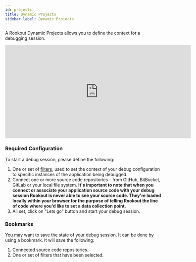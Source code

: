 ```yaml
---
id: projects
title: Dynamic Projects
sidebar_label: Dynamic Projects
---
```


A Rookout Dynamic Projects allows you to define the context for a debugging session.
<iframe width="600" height="300" src="https://www.youtube.com/embed/divAqo048eA" frameborder="0" allow="accelerometer; autoplay; encrypted-media; gyroscope; picture-in-picture" allowfullscreen></iframe>

### Required Configuration
To start a debug session, please define the following:
1. One or set of [filters](projects-labels.md), used to set the context of your debug configuration to specific instances of the application being debugged.
2. Connect one or more source code repositories - from GitHub, BitBucket, GitLab or your local file system.
    **It's important to note that when you connect or associate your application source code with your debug  session Rookout is never able to see your source code. They're loaded locally within your browser for the purpose of telling Rookout the line of code where you'd like to set a data collection point.**
3. All set, click on "Lets go" button and start your debug session.


### Bookmarks
You may want to save the state of your debug session. It can be done by using a bookmark.
It will save the following:
1. Connected source code repositories.
2. One or set of filters that have been selected.


